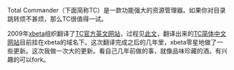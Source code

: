 Total Commander（下面简称TC）是一款功能强大的资源管理器。如果你对目录跳转烦不甚烦，那么TC很值得一试。

2009年[xbeta][]组织翻译了[TC官方英文网站][tc-en]，过程见[此文][tr]，翻译出来的[TC简体中文网站][tc-zh-CN]目前挂在xbeta的域名下。这次翻译完成之后的几年里，xbeta零星地做了一些更新。这次我做一次大的更新。看自己几年前做的事，就像品味珍藏的酒。有兴趣的可以fork。

[xbeta]:http://xbeta.info/
[tc-en]:http://www.ghisler.com/
[tr]:http://xbeta.info/tccn-2-2.htm
[tc-zh-CN]:http://xbeta.info/tc/

